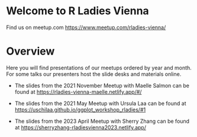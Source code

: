 # Welcome to R Ladies Vienna

Find us on meetup.com https://www.meetup.com/rladies-vienna/


# Overview

Here you will find presentations of our meetups ordered by year and month.
For some talks our presenters host the slide desks and materials online. 

* The slides from the 2021 November Meetup with Maelle Salmon can be found at
https://rladies-vienna-maelle.netlify.app/#/

* The slides from the 2021 May Meetup with Ursula Laa can be found at https://uschilaa.github.io/ggplot_workshop_rladies/#1

* The slides from the 2023 April Meetup with Sherry Zhang can be found at https://sherryzhang-rladiesvienna2023.netlify.app/

